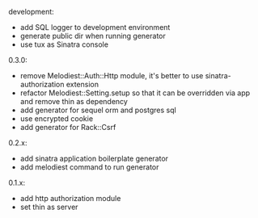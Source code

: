 development:
  * add SQL logger to development environment
  * generate public dir when running generator
  * use tux as Sinatra console

0.3.0:

  * remove Melodiest::Auth::Http module, it's better to use sinatra-authorization extension
  * refactor Melodiest::Setting.setup so that it can be overridden via app and remove thin as dependency
  * add generator for sequel orm and postgres sql
  * use encrypted cookie
  * add generator for Rack::Csrf

0.2.x:

  * add sinatra application boilerplate generator
  * add melodiest command to run generator
 
0.1.x:

 * add http authorization module
 * set thin as server
